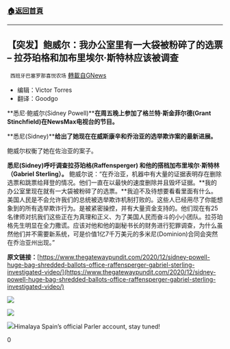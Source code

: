 ###  [:house:返回首頁](https://github.com/ourhimalayas/txt)
---

## 【突发】鲍威尔：我办公室里有一大袋被粉碎了的选票 – 拉芬珀格和加布里埃尔·斯特林应该被调查
` 西班牙巴塞罗那喜悦农场` [轉載自GNews](https://gnews.org/zh-hans/620330/)

- 编辑：Victor Torres
- 翻译：Goodgo


**悉尼·鲍威尔(Sidney Powell)****在周五晚上参加了格兰特·斯金菲尔德(Grant Stinchfield)****在NewsMax****电视台的节目。**

**悉尼(Sidney)****给出了她现在在威斯康辛和乔治亚的选举欺诈案的最新进展。**

鲍威尔权衡了她在佐治亚的案子。

**悉尼(Sidney)呼吁调查拉芬珀格(Raffensperger) 和他的搭档加布里埃尔·斯特林（Gabriel Sterling）。** 鲍威尔说：“在乔治亚，机器中有大量的证据表明存在删除选票和跳票给拜登的情况。他们一直在以最快的速度删除并且毁坏证据。**我的办公室里现在就有一大袋被粉碎了的选票。**我迫不及待想要看看里面有什么。美国人民是不会允许我们的总统被选举欺诈机制打败的。这些人已经用尽了你能想象到的所有选举欺诈行为。是被紧密操控，并有大量资金支持的。他们现在有25名律师对抗我们这些正在为真理和正义、为了美国人民而奋斗的小小团队。拉芬珀格先生明显在全力撒谎。应该对他和他的副秘书长的财务进行犯罪调查，为什么虽然他们并不需要新系统，可是价值1亿7千万美元的多米尼(Dominion)合同会突然在乔治亚州出现。”

**原文链接：**[https://www.thegatewaypundit.com/2020/12/sidney-powell-huge-bag-shredded-ballots-office-raffensperger-gabriel-sterling-investigated-video/](https://www.thegatewaypundit.com/2020/12/sidney-powell-huge-bag-shredded-ballots-office-raffensperger-gabriel-sterling-investigated-video/)

![]()![](https://gnews-media-offload.s3.amazonaws.com/wp-content/uploads/2020/11/14114819/15_20201104203619_mh1604494242867-scaled.jpg)

![]()![](https://gnews-media-offload.s3.amazonaws.com/wp-content/uploads/2020/11/11143234/PHOTO-2020-11-11-23-38-59.jpg)

![]()![](https://gnews-media-offload.s3.amazonaws.com/wp-content/uploads/2020/11/03174100/image0-15.jpg)Himalaya Spain’s official Parler account, stay tuned!

0
